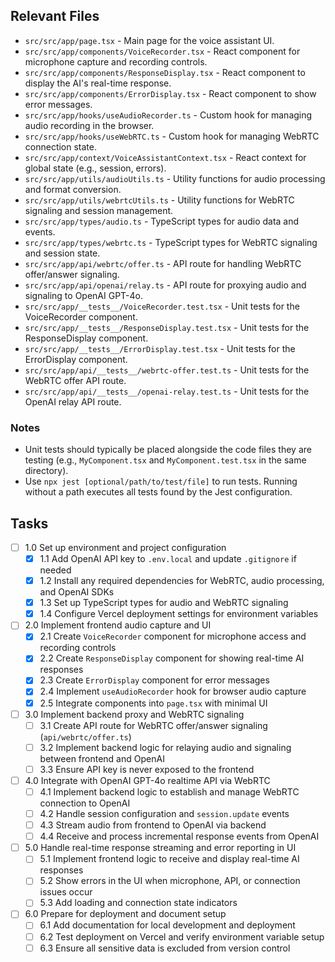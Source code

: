 ## Relevant Files

- `src/src/app/page.tsx` - Main page for the voice assistant UI.
- `src/src/app/components/VoiceRecorder.tsx` - React component for microphone capture and recording controls.
- `src/src/app/components/ResponseDisplay.tsx` - React component to display the AI's real-time response.
- `src/src/app/components/ErrorDisplay.tsx` - React component to show error messages.
- `src/src/app/hooks/useAudioRecorder.ts` - Custom hook for managing audio recording in the browser.
- `src/src/app/hooks/useWebRTC.ts` - Custom hook for managing WebRTC connection state.
- `src/src/app/context/VoiceAssistantContext.tsx` - React context for global state (e.g., session, errors).
- `src/src/app/utils/audioUtils.ts` - Utility functions for audio processing and format conversion.
- `src/src/app/utils/webrtcUtils.ts` - Utility functions for WebRTC signaling and session management.
- `src/src/app/types/audio.ts` - TypeScript types for audio data and events.
- `src/src/app/types/webrtc.ts` - TypeScript types for WebRTC signaling and session state.
- `src/src/app/api/webrtc/offer.ts` - API route for handling WebRTC offer/answer signaling.
- `src/src/app/api/openai/relay.ts` - API route for proxying audio and signaling to OpenAI GPT-4o.
- `src/src/app/__tests__/VoiceRecorder.test.tsx` - Unit tests for the VoiceRecorder component.
- `src/src/app/__tests__/ResponseDisplay.test.tsx` - Unit tests for the ResponseDisplay component.
- `src/src/app/__tests__/ErrorDisplay.test.tsx` - Unit tests for the ErrorDisplay component.
- `src/src/app/api/__tests__/webrtc-offer.test.ts` - Unit tests for the WebRTC offer API route.
- `src/src/app/api/__tests__/openai-relay.test.ts` - Unit tests for the OpenAI relay API route.

### Notes

- Unit tests should typically be placed alongside the code files they are testing (e.g., `MyComponent.tsx` and `MyComponent.test.tsx` in the same directory).
- Use `npx jest [optional/path/to/test/file]` to run tests. Running without a path executes all tests found by the Jest configuration.

## Tasks

- [ ] 1.0 Set up environment and project configuration
  - [x] 1.1 Add OpenAI API key to `.env.local` and update `.gitignore` if needed
  - [x] 1.2 Install any required dependencies for WebRTC, audio processing, and OpenAI SDKs
  - [x] 1.3 Set up TypeScript types for audio and WebRTC signaling
  - [x] 1.4 Configure Vercel deployment settings for environment variables

- [ ] 2.0 Implement frontend audio capture and UI
  - [x] 2.1 Create `VoiceRecorder` component for microphone access and recording controls
  - [x] 2.2 Create `ResponseDisplay` component for showing real-time AI responses
  - [x] 2.3 Create `ErrorDisplay` component for error messages
  - [x] 2.4 Implement `useAudioRecorder` hook for browser audio capture
  - [x] 2.5 Integrate components into `page.tsx` with minimal UI

- [ ] 3.0 Implement backend proxy and WebRTC signaling
  - [ ] 3.1 Create API route for WebRTC offer/answer signaling (`api/webrtc/offer.ts`)
  - [ ] 3.2 Implement backend logic for relaying audio and signaling between frontend and OpenAI
  - [ ] 3.3 Ensure API key is never exposed to the frontend

- [ ] 4.0 Integrate with OpenAI GPT-4o realtime API via WebRTC
  - [ ] 4.1 Implement backend logic to establish and manage WebRTC connection to OpenAI
  - [ ] 4.2 Handle session configuration and `session.update` events
  - [ ] 4.3 Stream audio from frontend to OpenAI via backend
  - [ ] 4.4 Receive and process incremental response events from OpenAI

- [ ] 5.0 Handle real-time response streaming and error reporting in UI
  - [ ] 5.1 Implement frontend logic to receive and display real-time AI responses
  - [ ] 5.2 Show errors in the UI when microphone, API, or connection issues occur
  - [ ] 5.3 Add loading and connection state indicators

- [ ] 6.0 Prepare for deployment and document setup
  - [ ] 6.1 Add documentation for local development and deployment
  - [ ] 6.2 Test deployment on Vercel and verify environment variable setup
  - [ ] 6.3 Ensure all sensitive data is excluded from version control 